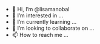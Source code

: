 - 👋 Hi, I’m @lisamanobal
- 👀 I’m interested in ...
- 🌱 I’m currently learning ...
- 💞️ I’m looking to collaborate on ...
- 📫 How to reach me ...

<!---
lisamanobal/lisamanobal is a ✨ special ✨ repository because its `README.md` (this file) appears on your GitHub profile.
You can click the Preview link to take a look at your changes.
--->
